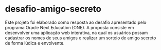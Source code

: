# desafio-amigo-secreto
Este projeto foi elaborado como resposta ao desafio apresentado pelo programa Oracle Next Education (ONE). A proposta consiste em desenvolver uma aplicação web interativa, na qual os usuários possam cadastrar os nomes de seus amigos e realizar um sorteio de amigo secreto de forma lúdica e envolvente.
